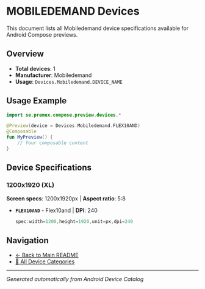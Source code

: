 # MOBILEDEMAND Devices

This document lists all Mobiledemand device specifications available for Android Compose previews.

## Overview

- **Total devices**: 1
- **Manufacturer**: Mobiledemand
- **Usage**: `Devices.Mobiledemand.DEVICE_NAME`

## Usage Example

```kotlin
import se.premex.compose.preview.devices.*

@Preview(device = Devices.Mobiledemand.FLEX10AND)
@Composable
fun MyPreview() {
    // Your composable content
}
```

## Device Specifications

### 1200x1920 (XL)

**Screen specs**: 1200x1920px | **Aspect ratio**: 5:8

- **`FLEX10AND`** - Flex10and | **DPI**: 240
  ```kotlin
  spec:width=1200,height=1920,unit=px,dpi=240
  ```

## Navigation

- [← Back to Main README](../../README.md)
- [📱 All Device Categories](../README.md)

---
*Generated automatically from Android Device Catalog*
